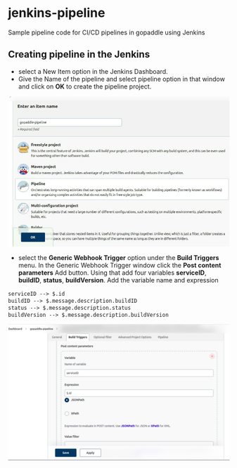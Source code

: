 # jenkins-pipeline
Sample pipeline code for CI/CD pipelines in gopaddle using Jenkins

## Creating pipeline in the Jenkins

- select a New Item option in the Jenkins Dashboard.
- Give the Name of the pipeline and select pipeline option in that window and click on **OK** to create the pipeline project.

![](/assets/images/pipeline-create.jpeg)

- select the **Generic Webhook Trigger** option under the **Build Triggers** menu. In the Generic Webhook Trigger window click the **Post content parameters** Add button. Using that add four variables **serviceID**, **buildID**, **status**, **buildVersion**. Add the variable name and expression
```
serviceID --> $.id 
buildID --> $.message.description.buildID 
status --> $.message.description.status
buildVersion --> $.message.description.buildVersion
```

![](/assets/images/buildtriggers-1~2.png)
